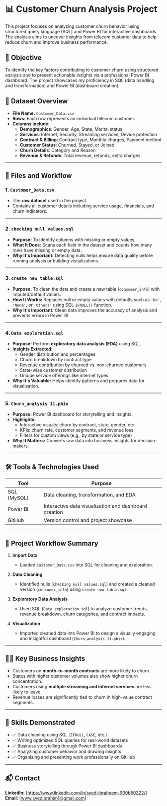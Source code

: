 # 📊 Customer Churn Analysis Project

This project focuses on analyzing customer churn behavior using structured query language (SQL) and Power BI for interactive dashboards. The analysis aims to uncover insights from telecom customer data to help reduce churn and improve business performance.


## 🎯 Objective

To identify the key factors contributing to customer churn using structured analysis and to present actionable insights via a professional Power BI dashboard. The project showcases my proficiency in SQL (data handling and transformation) and Power BI (dashboard creation).



## 📁 Dataset Overview

- **File Name:** `Customer_Data.csv`
- **Rows:** Each row represents an individual telecom customer.
- **Columns include:**
  - **Demographics**: Gender, Age, State, Marital status
  - **Services**: Internet, Security, Streaming services, Device protection
  - **Contract & Billing**: Contract type, Monthly charges, Payment method
  - **Customer Status**: Churned, Stayed, or Joined
  - **Churn Details**: Category and Reason
  - **Revenue & Refunds**: Total revenue, refunds, extra charges

---

## 🧾 Files and Workflow

### 1. `Customer_Data.csv`
- The **raw dataset** used in the project.
- Contains all customer details including service usage, financials, and churn indicators.

---

### 2. `checking null values.sql`
- **Purpose:** To identify columns with missing or empty values.
- **What It Does:** Scans each field in the dataset and counts how many rows have missing or empty data.
- **Why It's Important:** Detecting nulls helps ensure data quality before running analysis or building visualizations.

---

### 3. `create new table.sql`
- **Purpose:** To clean the data and create a new table (`consumer_info`) with imputed/default values.
- **How It Works:** Replaces null or empty values with defaults such as `'No'`, `'None'`, or `'Others'` using SQL `IFNULL()` function.
- **Why It's Important:** Clean data improves the accuracy of analysis and prevents errors in Power BI.

---

### 4. `Data exploration.sql`
- **Purpose:** Perform **exploratory data analysis (EDA)** using SQL.
- **Insights Extracted:**
  - Gender distribution and percentages
  - Churn breakdown by contract type
  - Revenue contribution by churned vs. non-churned customers
  - State-wise customer distribution
  - Unique service offerings like internet types
- **Why It's Valuable:** Helps identify patterns and prepares data for visualization.

---

### 5. `Churn_analysis 11.pbix`
- **Purpose:** Power BI dashboard for storytelling and insights.
- **Highlights:**
  - Interactive visuals: churn by contract, state, gender, etc.
  - KPIs: churn rate, customer segments, and revenue loss
  - Filters for custom views (e.g., by state or service type)
- **Why It Matters:** Converts raw data into business insights for decision-makers.

---

## 🛠 Tools & Technologies Used

| Tool       | Purpose                                    |
|------------|---------------------------------------------|
| SQL (MySQL) | Data cleaning, transformation, and EDA     |
| Power BI   | Interactive data visualization and dashboard creation |
| GitHub     | Version control and project showcase        |

---

## 📌 Project Workflow Summary

1. **Import Data**  
   - Loaded `Customer_Data.csv` into SQL for cleaning and exploration.

2. **Data Cleaning**  
   - Identified nulls (`checking null values.sql`) and created a cleaned version (`consumer_info`) using `create new table.sql`.

3. **Exploratory Data Analysis**  
   - Used SQL (`Data exploration.sql`) to analyze customer trends, revenue breakdown, churn categories, and contract impacts.

4. **Visualization**  
   - Imported cleaned data into Power BI to design a visually engaging and insightful dashboard (`Churn_analysis 11.pbix`).

---

## 👨‍💼 Key Business Insights

- Customers on **month-to-month contracts** are more likely to churn.
- States with higher customer volumes also show higher churn concentration.
- Customers using **multiple streaming and internet services** are less likely to leave.
- Revenue losses are significantly tied to churn in high-value contract segments.

---

## 📍 Skills Demonstrated

- ✅ Data cleaning using SQL (`IFNULL`, `CASE`, etc.)
- ✅ Writing optimized SQL queries for real-world datasets
- ✅ Business storytelling through Power BI dashboards
- ✅ Analyzing customer behavior and drawing insights
- ✅ Organizing and presenting work professionally on GitHub

---

## 📬 Contact

**LinkedIn:** [https://www.linkedin.com/in/syed-ibraheem-900b50222/]  
**Email:** [www.syedibrahim1@gmail.com]

